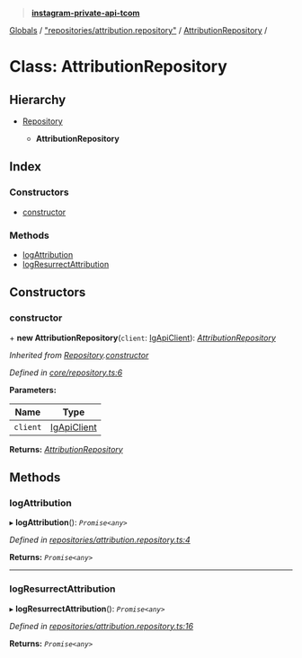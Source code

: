 > **[instagram-private-api-tcom](../README.md)**

[Globals](../README.md) / ["repositories/attribution.repository"](../modules/_repositories_attribution_repository_.md) / [AttributionRepository](_repositories_attribution_repository_.attributionrepository.md) /

# Class: AttributionRepository

## Hierarchy

* [Repository](_core_repository_.repository.md)

  * **AttributionRepository**

## Index

### Constructors

* [constructor](_repositories_attribution_repository_.attributionrepository.md#constructor)

### Methods

* [logAttribution](_repositories_attribution_repository_.attributionrepository.md#logattribution)
* [logResurrectAttribution](_repositories_attribution_repository_.attributionrepository.md#logresurrectattribution)

## Constructors

###  constructor

\+ **new AttributionRepository**(`client`: [IgApiClient](_core_client_.igapiclient.md)): *[AttributionRepository](_repositories_attribution_repository_.attributionrepository.md)*

*Inherited from [Repository](_core_repository_.repository.md).[constructor](_core_repository_.repository.md#constructor)*

*Defined in [core/repository.ts:6](https://github.com/cuonglnhust/instagram-private-api-tcom/blob/master/src/core/repository.ts#L6)*

**Parameters:**

Name | Type |
------ | ------ |
`client` | [IgApiClient](_core_client_.igapiclient.md) |

**Returns:** *[AttributionRepository](_repositories_attribution_repository_.attributionrepository.md)*

## Methods

###  logAttribution

▸ **logAttribution**(): *`Promise<any>`*

*Defined in [repositories/attribution.repository.ts:4](https://github.com/cuonglnhust/instagram-private-api-tcom/blob/3e16058/src/repositories/attribution.repository.ts#L4)*

**Returns:** *`Promise<any>`*

___

###  logResurrectAttribution

▸ **logResurrectAttribution**(): *`Promise<any>`*

*Defined in [repositories/attribution.repository.ts:16](https://github.com/cuonglnhust/instagram-private-api-tcom/blob/3e16058/src/repositories/attribution.repository.ts#L16)*

**Returns:** *`Promise<any>`*